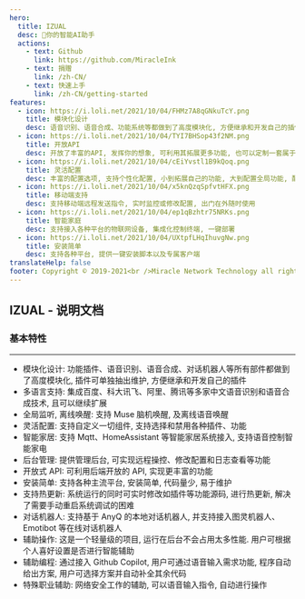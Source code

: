 ```yaml
---
hero:
  title: IZUAL
  desc: 🍂你的智能AI助手
  actions:
    - text: Github
      link: https://github.com/MiracleInk
    - text: 捐赠
      link: /zh-CN/
    - text: 快速上手
      link: /zh-CN/getting-started
features:
  - icon: https://i.loli.net/2021/10/04/FHMz7A8qGNkuTcY.png
    title: 模块化设计
    desc: 语音识别、语音合成、功能系统等都做到了高度模块化, 方便继承和开发自己的插件, 可快速上手
  - icon: https://i.loli.net/2021/10/04/TYI7BHSop43f2NM.png
    title: 开放API
    desc: 开放了丰富的API, 发挥你的想象, 可利用其拓展更多功能, 也可以定制一套属于自己的控制端
  - icon: https://i.loli.net/2021/10/04/cEiYvstl1B9kQoq.png
    title: 灵活配置
    desc: 丰富的配置选项, 支持个性化配置, 小到拓展自己的功能, 大到配置全局功能, 配置简单且迅速
  - icon: https://i.loli.net/2021/10/04/x5knQzqSpfvtHFX.png
    title: 移动端支持
    desc: 支持移动端远程发送指令, 实时监控或修改配置, 出门在外随时使用
  - icon: https://i.loli.net/2021/10/04/ep1qBzhtr75NRKs.png
    title: 智能家庭
    desc: 支持接入各种平台的物联网设备, 集成化控制终端, 一键部署
  - icon: https://i.loli.net/2021/10/04/UXtpfLHqIhuvgNw.png
    title: 安装简单
    desc: 支持各种平台, 提供一键安装脚本以及专属客户端
translateHelp: false
footer: Copyright © 2019-2021<br />Miracle Network Technology all rights reserved
---
```


## IZUAL - 说明文档

### 基本特性

---

- 模块化设计: 功能插件、语音识别、语音合成、对话机器人等所有部件都做到了高度模块化, 插件可单独抽出维护, 方便继承和开发自己的插件
- 多语言支持: 集成百度、科大讯飞、阿里、腾讯等多家中文语音识别和语音合成技术, 且可以继续扩展
- 全局监听, 离线唤醒: 支持 Muse 脑机唤醒, 及离线语音唤醒
- 灵活配置: 支持自定义一切组件, 支持选择和禁用各种插件、功能
- 智能家居: 支持 Mqtt、HomeAssistant 等智能家居系统接入, 支持语音控制智能家电
- 后台管理: 提供管理后台, 可实现远程操控、修改配置和日志查看等功能
- 开放式 API: 可利用后端开放的 API, 实现更丰富的功能
- 安装简单: 支持各种主流平台, 安装简单, 代码量少, 易于维护
- 支持热更新: 系统运行的同时可实时修改如插件等功能源码, 进行热更新, 解决了需要手动重启系统调试的困难
- 对话机器人: 支持基于 AnyQ 的本地对话机器人, 并支持接入图灵机器人、Emotibot 等在线对话机器人
- 辅助操作: 这是一个轻量级的项目, 运行在后台不会占用太多性能. 用户可根据个人喜好设置是否进行智能辅助
- 辅助编程: 通过接入 Github Copilot, 用户可通过语音输入需求功能, 程序自动给出方案, 用户可选择方案并自动补全其余代码
- 特殊职业辅助: 网络安全工作的辅助, 可以语音输入指令, 自动进行操作
